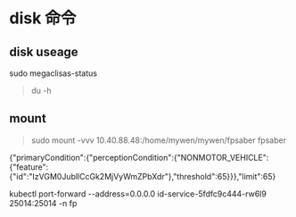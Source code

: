 # disk 命令

## disk useage
sudo megaclisas-status
> du -h

## mount

> sudo mount -vvv 10.40.88.48:/home/mywen/mywen/fpsaber fpsaber

{"primaryCondition":{"perceptionCondition":{"NONMOTOR_VEHICLE":{"feature":{"id":"IzVGM0JubllCcGk2MjVyWmZPbXdr"},"threshold":65}}},"limit":65}

kubectl port-forward --address=0.0.0.0 id-service-5fdfc9c444-rw6l9 25014:25014 -n fp